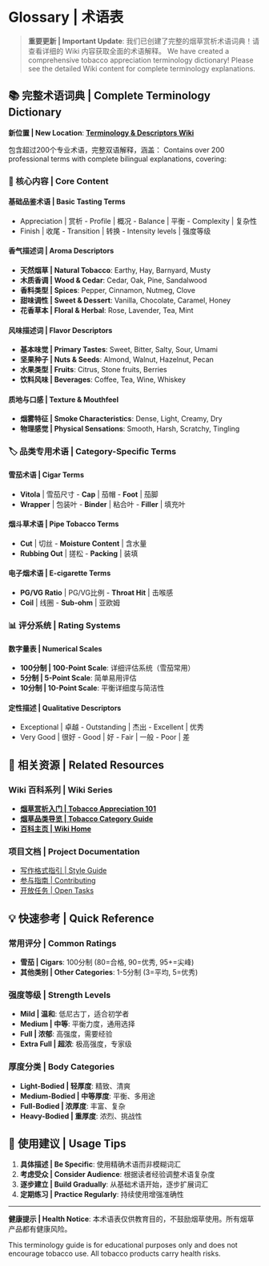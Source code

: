 # Glossary | 术语表

> **重要更新 | Important Update**: 我们已创建了完整的烟草赏析术语词典！请查看详细的 Wiki 内容获取全面的术语解释。
> We have created a comprehensive tobacco appreciation terminology dictionary! Please see the detailed Wiki content for complete terminology explanations.

## 📚 完整术语词典 | Complete Terminology Dictionary

**新位置 | New Location**: [**Terminology & Descriptors Wiki**](../wiki/Terminology-Descriptors.md)

包含超过200个专业术语，完整双语解释，涵盖：
Contains over 200 professional terms with complete bilingual explanations, covering:

### 🎯 核心内容 | Core Content

#### 基础品鉴术语 | Basic Tasting Terms
- Appreciation | 赏析 - Profile | 概况 - Balance | 平衡 - Complexity | 复杂性
- Finish | 收尾 - Transition | 转换 - Intensity levels | 强度等级

#### 香气描述词 | Aroma Descriptors  
- **天然烟草 | Natural Tobacco**: Earthy, Hay, Barnyard, Musty
- **木质香调 | Wood & Cedar**: Cedar, Oak, Pine, Sandalwood
- **香料类型 | Spices**: Pepper, Cinnamon, Nutmeg, Clove
- **甜味调性 | Sweet & Dessert**: Vanilla, Chocolate, Caramel, Honey
- **花香草本 | Floral & Herbal**: Rose, Lavender, Tea, Mint

#### 风味描述词 | Flavor Descriptors
- **基本味觉 | Primary Tastes**: Sweet, Bitter, Salty, Sour, Umami
- **坚果种子 | Nuts & Seeds**: Almond, Walnut, Hazelnut, Pecan
- **水果类型 | Fruits**: Citrus, Stone fruits, Berries
- **饮料风味 | Beverages**: Coffee, Tea, Wine, Whiskey

#### 质地与口感 | Texture & Mouthfeel
- **烟雾特征 | Smoke Characteristics**: Dense, Light, Creamy, Dry
- **物理感觉 | Physical Sensations**: Smooth, Harsh, Scratchy, Tingling

### 🏷️ 品类专用术语 | Category-Specific Terms

#### 雪茄术语 | Cigar Terms
- **Vitola** | 雪茄尺寸 - **Cap** | 茄帽 - **Foot** | 茄脚
- **Wrapper** | 包装叶 - **Binder** | 粘合叶 - **Filler** | 填充叶

#### 烟斗草术语 | Pipe Tobacco Terms  
- **Cut** | 切丝 - **Moisture Content** | 含水量
- **Rubbing Out** | 搓松 - **Packing** | 装填

#### 电子烟术语 | E-cigarette Terms
- **PG/VG Ratio** | PG/VG比例 - **Throat Hit** | 击喉感
- **Coil** | 线圈 - **Sub-ohm** | 亚欧姆

### 📊 评分系统 | Rating Systems

#### 数字量表 | Numerical Scales
- **100分制 | 100-Point Scale**: 详细评估系统（雪茄常用）
- **5分制 | 5-Point Scale**: 简单易用评估
- **10分制 | 10-Point Scale**: 平衡详细度与简洁性

#### 定性描述 | Qualitative Descriptors
- Exceptional | 卓越 - Outstanding | 杰出 - Excellent | 优秀
- Very Good | 很好 - Good | 好 - Fair | 一般 - Poor | 差

## 🔗 相关资源 | Related Resources

### Wiki 百科系列 | Wiki Series
- [**烟草赏析入门 | Tobacco Appreciation 101**](../wiki/Tobacco-Appreciation-101.md)
- [**烟草品类导览 | Tobacco Category Guide**](../wiki/Tobacco-Category-Guide.md)  
- [**百科主页 | Wiki Home**](../wiki/Home.md)

### 项目文档 | Project Documentation
- [写作格式指引 | Style Guide](./style-guide.md)
- [参与指南 | Contributing](./contribute.md)
- [开放任务 | Open Tasks](./tasks.md)

## 💡 快速参考 | Quick Reference

### 常用评分 | Common Ratings
- **雪茄 | Cigars**: 100分制 (80=合格, 90=优秀, 95+=尖峰)
- **其他类别 | Other Categories**: 1-5分制 (3=平均, 5=优秀)

### 强度等级 | Strength Levels
- **Mild | 温和**: 低尼古丁，适合初学者
- **Medium | 中等**: 平衡力度，通用选择  
- **Full | 浓郁**: 高强度，需要经验
- **Extra Full | 超浓**: 极高强度，专家级

### 厚度分类 | Body Categories
- **Light-Bodied | 轻厚度**: 精致、清爽
- **Medium-Bodied | 中等厚度**: 平衡、多用途
- **Full-Bodied | 浓厚度**: 丰富、复杂
- **Heavy-Bodied | 重厚度**: 浓烈、挑战性

## 📝 使用建议 | Usage Tips

1. **具体描述 | Be Specific**: 使用精确术语而非模糊词汇
2. **考虑受众 | Consider Audience**: 根据读者经验调整术语复杂度
3. **逐步建立 | Build Gradually**: 从基础术语开始，逐步扩展词汇
4. **定期练习 | Practice Regularly**: 持续使用增强准确性

---

**健康提示 | Health Notice**: 本术语表仅供教育目的，不鼓励烟草使用。所有烟草产品都有健康风险。

This terminology guide is for educational purposes only and does not encourage tobacco use. All tobacco products carry health risks.
